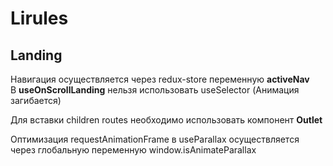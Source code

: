 # Lirules

## Landing

Навигация осуществляется через redux-store переменную <b>activeNav</b> </br>
В <b>useOnScrollLanding</b> нельзя использовать useSelector (Анимация загибается)

Для вставки children routes необходимо использовать компонент <b>Outlet</b>

Оптимизация requestAnimationFrame в useParallax осуществляется через глобальную переменную
window.isAnimateParallax